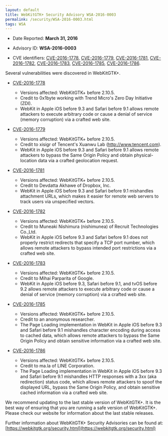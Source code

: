 ```yaml
---
layout: default
title: WebKitGTK+ Security Advisory WSA-2016-0003
permalink: /security/WSA-2016-0003.html
tags: WSA
---
```


* Date Reported: **March 31, 2016**

* Advisory ID: **WSA-2016-0003**

* CVE identifiers: [CVE-2016-1778](#CVE-2016-1778), [CVE-2016-1779](#CVE-2016-1779),
  [CVE-2016-1781](#CVE-2016-1781), [CVE-2016-1782](#CVE-2016-1782),
  [CVE-2016-1783](#CVE-2016-1783), [CVE-2016-1785](#CVE-2016-1785),
  [CVE-2016-1786](#CVE-2016-1786).


Several vulnerabilities were discovered in WebKitGTK+.

* <a name="CVE-2016-1778" href="https://cve.mitre.org/cgi-bin/cvename.cgi?name=CVE-2016-1778">CVE-2016-1778</a>
  * Versions affected: WebKitGTK+ before 2.10.5.
  * Credit to 0x1byte working with Trend Micro's Zero Day Initiative
    (ZDI).
  * WebKit in Apple iOS before 9.3 and Safari before 9.1 allows remote
    attackers to execute arbitrary code or cause a denial of service
    (memory corruption) via a crafted web site.

* <a name="CVE-2016-1779" href="https://cve.mitre.org/cgi-bin/cvename.cgi?name=CVE-2016-1779">CVE-2016-1779</a>
  * Versions affected: WebKitGTK+ before 2.10.5.
  * Credit to xisigr of Tencent's Xuanwu Lab (http://www.tencent.com).
  * WebKit in Apple iOS before 9.3 and Safari before 9.1 allows remote
    attackers to bypass the Same Origin Policy and obtain physical-
    location data via a crafted geolocation request.

* <a name="CVE-2016-1781" href="https://cve.mitre.org/cgi-bin/cvename.cgi?name=CVE-2016-1781">CVE-2016-1781</a>
  * Versions affected: WebKitGTK+ before 2.10.5.
  * Credit to Devdatta Akhawe of Dropbox, Inc.
  * WebKit in Apple iOS before 9.3 and Safari before 9.1 mishandles
    attachment URLs, which makes it easier for remote web servers to
    track users via unspecified vectors.

* <a name="CVE-2016-1782" href="https://cve.mitre.org/cgi-bin/cvename.cgi?name=CVE-2016-1782">CVE-2016-1782</a>
  * Versions affected: WebKitGTK+ before 2.10.5.
  * Credit to Muneaki Nishimura (nishimunea) of Recruit Technologies
    Co.,Ltd.
  * WebKit in Apple iOS before 9.3 and Safari before 9.1 does not
    properly restrict redirects that specify a TCP port number, which
    allows remote attackers to bypass intended port restrictions via a
    crafted web site.

* <a name="CVE-2016-1783" href="https://cve.mitre.org/cgi-bin/cvename.cgi?name=CVE-2016-1783">CVE-2016-1783</a>
  * Versions affected: WebKitGTK+ before 2.10.5.
  * Credit to Mihai Parparita of Google.
  * WebKit in Apple iOS before 9.3, Safari before 9.1, and tvOS before
    9.2 allows remote attackers to execute arbitrary code or cause a
    denial of service (memory corruption) via a crafted web site.

* <a name="CVE-2016-1785" href="https://cve.mitre.org/cgi-bin/cvename.cgi?name=CVE-2016-1785">CVE-2016-1785</a>
  * Versions affected: WebKitGTK+ before 2.10.5.
  * Credit to an anonymous researcher.
  * The Page Loading implementation in WebKit in Apple iOS before 9.3
    and Safari before 9.1 mishandles character encoding during access to
    cached data, which allows remote attackers to bypass the Same Origin
    Policy and obtain sensitive information via a crafted web site.

* <a name="CVE-2016-1786" href="https://cve.mitre.org/cgi-bin/cvename.cgi?name=CVE-2016-1786">CVE-2016-1786</a>
  * Versions affected: WebKitGTK+ before 2.10.5.
  * Credit to ma.la of LINE Corporation.
  * The Page Loading implementation in WebKit in Apple iOS before 9.3
    and Safari before 9.1 mishandles HTTP responses with a 3xx (aka
    redirection) status code, which allows remote attackers to spoof the
    displayed URL, bypass the Same Origin Policy, and obtain sensitive
    cached information via a crafted web site.


We recommend updating to the last stable version of WebKitGTK+. It is
the best way of ensuring that you are running a safe version of
WebKitGTK+. Please check our website for information about the last
stable releases.

Further information about WebKitGTK+ Security Advisories can be found at:
[https://webkitgtk.org/security.html](https://webkitgtk.org/security.html)
